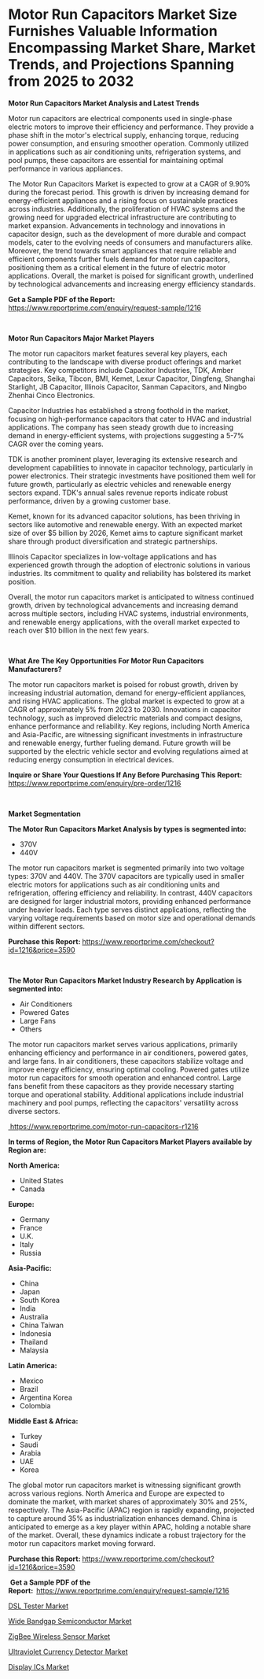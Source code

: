 <p><h1>Motor Run Capacitors Market Size Furnishes Valuable Information Encompassing Market Share, Market Trends, and Projections Spanning from 2025 to 2032</h1></p><p><strong>Motor Run Capacitors Market Analysis and Latest Trends</strong></p>
<p><p>Motor run capacitors are electrical components used in single-phase electric motors to improve their efficiency and performance. They provide a phase shift in the motor's electrical supply, enhancing torque, reducing power consumption, and ensuring smoother operation. Commonly utilized in applications such as air conditioning units, refrigeration systems, and pool pumps, these capacitors are essential for maintaining optimal performance in various appliances.</p><p>The Motor Run Capacitors Market is expected to grow at a CAGR of 9.90% during the forecast period. This growth is driven by increasing demand for energy-efficient appliances and a rising focus on sustainable practices across industries. Additionally, the proliferation of HVAC systems and the growing need for upgraded electrical infrastructure are contributing to market expansion. Advancements in technology and innovations in capacitor design, such as the development of more durable and compact models, cater to the evolving needs of consumers and manufacturers alike. Moreover, the trend towards smart appliances that require reliable and efficient components further fuels demand for motor run capacitors, positioning them as a critical element in the future of electric motor applications. Overall, the market is poised for significant growth, underlined by technological advancements and increasing energy efficiency standards.</p></p>
<p><strong>Get a Sample PDF of the Report:&nbsp;</strong> <a href="https://www.reportprime.com/enquiry/request-sample/1216?utm_campaign=13&utm_medium=2&utm_source=Github&utm_content=ia&utm_term=18032025&utm_id=motor-run-capacitors">https://www.reportprime.com/enquiry/request-sample/1216</a></p>
<p>&nbsp;</p>
<p><strong>Motor Run Capacitors Major Market Players</strong></p>
<p><p>The motor run capacitors market features several key players, each contributing to the landscape with diverse product offerings and market strategies. Key competitors include Capacitor Industries, TDK, Amber Capacitors, Seika, Tibcon, BMI, Kemet, Lexur Capacitor, Dingfeng, Shanghai Starlight, JB Capacitor, Illinois Capacitor, Sanman Capacitors, and Ningbo Zhenhai Cinco Electronics.</p><p>Capacitor Industries has established a strong foothold in the market, focusing on high-performance capacitors that cater to HVAC and industrial applications. The company has seen steady growth due to increasing demand in energy-efficient systems, with projections suggesting a 5-7% CAGR over the coming years.</p><p>TDK is another prominent player, leveraging its extensive research and development capabilities to innovate in capacitor technology, particularly in power electronics. Their strategic investments have positioned them well for future growth, particularly as electric vehicles and renewable energy sectors expand. TDK's annual sales revenue reports indicate robust performance, driven by a growing customer base.</p><p>Kemet, known for its advanced capacitor solutions, has been thriving in sectors like automotive and renewable energy. With an expected market size of over $5 billion by 2026, Kemet aims to capture significant market share through product diversification and strategic partnerships.</p><p>Illinois Capacitor specializes in low-voltage applications and has experienced growth through the adoption of electronic solutions in various industries. Its commitment to quality and reliability has bolstered its market position.</p><p>Overall, the motor run capacitors market is anticipated to witness continued growth, driven by technological advancements and increasing demand across multiple sectors, including HVAC systems, industrial environments, and renewable energy applications, with the overall market expected to reach over $10 billion in the next few years.</p></p>
<p>&nbsp;</p>
<p><strong>What Are The Key Opportunities For Motor Run Capacitors Manufacturers?</strong></p>
<p><p>The motor run capacitors market is poised for robust growth, driven by increasing industrial automation, demand for energy-efficient appliances, and rising HVAC applications. The global market is expected to grow at a CAGR of approximately 5% from 2023 to 2030. Innovations in capacitor technology, such as improved dielectric materials and compact designs, enhance performance and reliability. Key regions, including North America and Asia-Pacific, are witnessing significant investments in infrastructure and renewable energy, further fueling demand. Future growth will be supported by the electric vehicle sector and evolving regulations aimed at reducing energy consumption in electrical devices.</p></p>
<p><strong>Inquire or Share Your Questions If Any Before Purchasing This Report:</strong> <a href="https://www.reportprime.com/enquiry/pre-order/1216?utm_campaign=13&utm_medium=2&utm_source=Github&utm_content=ia&utm_term=18032025&utm_id=motor-run-capacitors">https://www.reportprime.com/enquiry/pre-order/1216</a></p>
<p>&nbsp;</p>
<p><strong>Market Segmentation</strong></p>
<p><strong>The Motor Run Capacitors Market Analysis by types is segmented into:</strong></p>
<p><ul><li>370V</li><li>440V</li></ul></p>
<p><p>The motor run capacitors market is segmented primarily into two voltage types: 370V and 440V. The 370V capacitors are typically used in smaller electric motors for applications such as air conditioning units and refrigeration, offering efficiency and reliability. In contrast, 440V capacitors are designed for larger industrial motors, providing enhanced performance under heavier loads. Each type serves distinct applications, reflecting the varying voltage requirements based on motor size and operational demands within different sectors.</p></p>
<p><strong>Purchase this Report:&nbsp;</strong><a href="https://www.reportprime.com/checkout?id=1216&price=3590&utm_campaign=13&utm_medium=2&utm_source=Github&utm_content=ia&utm_term=18032025&utm_id=motor-run-capacitors">https://www.reportprime.com/checkout?id=1216&price=3590</a></p>
<p>&nbsp;</p>
<p><strong>The Motor Run Capacitors Market Industry Research by Application is segmented into:</strong></p>
<p><ul><li>Air Conditioners</li><li>Powered Gates</li><li>Large Fans</li><li>Others</li></ul></p>
<p><p>The motor run capacitors market serves various applications, primarily enhancing efficiency and performance in air conditioners, powered gates, and large fans. In air conditioners, these capacitors stabilize voltage and improve energy efficiency, ensuring optimal cooling. Powered gates utilize motor run capacitors for smooth operation and enhanced control. Large fans benefit from these capacitors as they provide necessary starting torque and operational stability. Additional applications include industrial machinery and pool pumps, reflecting the capacitors' versatility across diverse sectors.</p></p>
<p><a href="https://www.reportprime.com/motor-run-capacitors-r1216?utm_campaign=13&utm_medium=2&utm_source=Github&utm_content=ia&utm_term=18032025&utm_id=motor-run-capacitors">&nbsp;https://www.reportprime.com/motor-run-capacitors-r1216</a></p>
<p><strong>In terms of Region, the Motor Run Capacitors Market Players available by Region are:</strong></p>
<p>
    <p> <strong> North America: </strong>
        <ul>
            <li>United States</li>
            <li>Canada</li>
        </ul>
        </p> 
    <p> <strong> Europe: </strong>
        <ul>
            <li>Germany</li>
            <li>France</li>
            <li>U.K.</li>
            <li>Italy</li>
            <li>Russia</li>
        </ul>
        </p> 
    <p> <strong> Asia-Pacific: </strong>
        <ul>
            <li>China</li>
            <li>Japan</li>
            <li>South Korea</li>
            <li>India</li>
            <li>Australia</li>
            <li>China Taiwan</li>
            <li>Indonesia</li>
            <li>Thailand</li>
            <li>Malaysia</li>
        </ul>
        </p> 
    <p> <strong> Latin America: </strong>
        <ul>
            <li>Mexico</li>
            <li>Brazil</li>
            <li>Argentina Korea</li>
            <li>Colombia</li>
        </ul>
        </p> 
    <p> <strong> Middle East & Africa: </strong>
        <ul>
            <li>Turkey</li>
            <li>Saudi</li>
            <li>Arabia</li>
            <li>UAE</li>
            <li>Korea</li>
        </ul>
    </p>
    </p>
<p><p>The global motor run capacitors market is witnessing significant growth across various regions. North America and Europe are expected to dominate the market, with market shares of approximately 30% and 25%, respectively. The Asia-Pacific (APAC) region is rapidly expanding, projected to capture around 35% as industrialization enhances demand. China is anticipated to emerge as a key player within APAC, holding a notable share of the market. Overall, these dynamics indicate a robust trajectory for the motor run capacitors market moving forward.</p></p>
<p><strong>Purchase this Report: </strong><a href="https://www.reportprime.com/checkout?id=1216&price=3590&utm_campaign=13&utm_medium=2&utm_source=Github&utm_content=ia&utm_term=18032025&utm_id=motor-run-capacitors">https://www.reportprime.com/checkout?id=1216&price=3590</a></p>
<p>&nbsp;<strong>Get a Sample PDF of the Report:&nbsp;&nbsp;</strong><a href="https://www.reportprime.com/enquiry/request-sample/1216?utm_campaign=13&utm_medium=2&utm_source=Github&utm_content=ia&utm_term=18032025&utm_id=motor-run-capacitors">https://www.reportprime.com/enquiry/request-sample/1216</a></p>
<p><strong></strong></p>
<p><p><a href="https://github.com/peggiputra7o/Market-Research-Report-List-1/blob/main/dsl-tester-market.md?utm_campaign=13&utm_medium=2&utm_source=Github&utm_content=ia&utm_term=18032025&utm_id=motor-run-capacitors">DSL Tester Market</a></p><p><a href="https://github.com/lestymbango/Market-Research-Report-List-1/blob/main/wide-bandgap-semiconductor-market.md?utm_campaign=13&utm_medium=2&utm_source=Github&utm_content=ia&utm_term=18032025&utm_id=motor-run-capacitors">Wide Bandgap Semiconductor Market</a></p><p><a href="https://github.com/anesimazikpd/Market-Research-Report-List-1/blob/main/zigbee-wireless-sensor-market.md?utm_campaign=13&utm_medium=2&utm_source=Github&utm_content=ia&utm_term=18032025&utm_id=motor-run-capacitors">ZigBee Wireless Sensor Market</a></p><p><a href="https://github.com/felishtimoti/Market-Research-Report-List-1/blob/main/ultraviolet-currency-detector-market.md?utm_campaign=13&utm_medium=2&utm_source=Github&utm_content=ia&utm_term=18032025&utm_id=motor-run-capacitors">Ultraviolet Currency Detector Market</a></p><p><a href="https://github.com/tafuaraasswn/Market-Research-Report-List-1/blob/main/display-ics-market.md?utm_campaign=13&utm_medium=2&utm_source=Github&utm_content=ia&utm_term=18032025&utm_id=motor-run-capacitors">Display ICs Market</a></p></p>